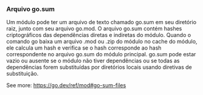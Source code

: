 ### Arquivo go.sum

Um módulo pode ter um arquivo de texto chamado go.sum em seu diretório raiz, junto com seu arquivo go.mod.  O arquivo go.sum contém hashes criptográficos das dependências diretas e indiretas do módulo.  Quando o comando go baixa um arquivo .mod ou .zip do módulo no cache do módulo, ele calcula um hash e verifica se o hash corresponde ao hash correspondente no arquivo go.sum do módulo principal.  go.sum pode estar vazio ou ausente se o módulo não tiver dependências ou se todas as dependências forem substituídas por diretórios locais usando diretivas de substituição.

See more: https://go.dev/ref/mod#go-sum-files